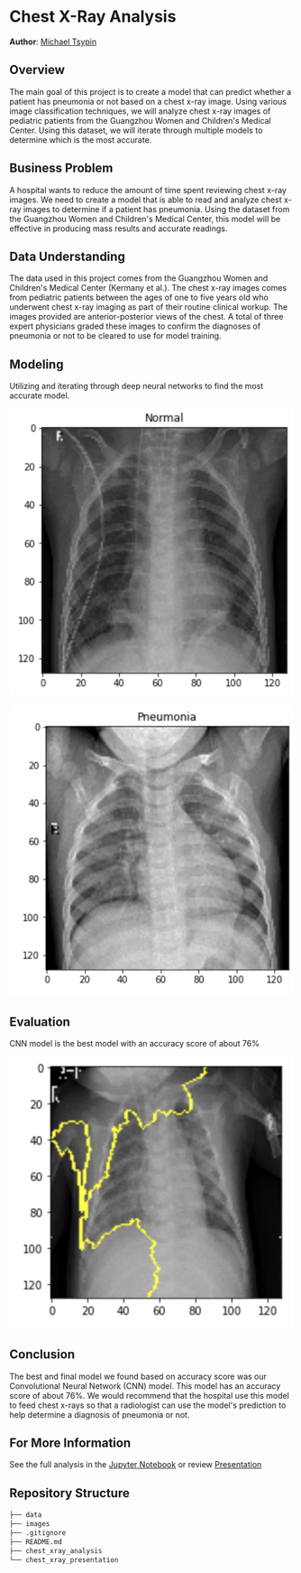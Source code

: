 # Chest X-Ray Analysis

**Author**: [Michael Tsypin](email:mtsypin9@yahoo.com)

## Overview

The main goal of this project is to create a model that can predict whether a patient has pneumonia or not based on a chest x-ray image. Using various image classification techniques, we will analyze chest x-ray images of pediatric patients from the Guangzhou Women and Children's Medical Center. Using this dataset, we will iterate through multiple models to determine which is the most accurate.

## Business Problem

A hospital wants to reduce the amount of time spent reviewing chest x-ray images. We need to create a model that is able to read and analyze chest x-ray images to determine if a patient has pneumonia. Using the dataset from the Guangzhou Women and Children's Medical Center, this model will be effective in producing mass results and accurate readings.

## Data Understanding

The data used in this project comes from the Guangzhou Women and Children's Medical Center (Kermany et al.). The chest x-ray images comes from pediatric patients between the ages of one to five years old who underwent chest x-ray imaging as part of their routine clinical workup. The images provided are anterior-posterior views of the chest. A total of three expert physicians graded these images to confirm the diagnoses of pneumonia or not to be cleared to use for model training.

## Modeling

Utilizing and iterating through deep neural networks to find the most accurate model.

![normal_chest_xray](images/normal_chest_xray.png)

![pneumonia_chest_xray](images/pneumonia_chest_xray.png)

## Evaluation

CNN model is the best model with an accuracy score of about 76%

![lime](images/lime.png)

## Conclusion

The best and final model we found based on accuracy score was our Convolutional Neural Network (CNN) model. This model has an accuracy score of about 76%. We would recommend that the hospital use this model to feed chest x-rays so that a radiologist can use the model's prediction to help determine a diagnosis of pneumonia or not.

## For More Information

See the full analysis in the [Jupyter Notebook](chest_xray_analysis.ipynb) or review [Presentation](chest_xray_presentation.pdf)

## Repository Structure

```
├── data
├── images
├── .gitignore
├── README.md
├── chest_xray_analysis
└── chest_xray_presentation
```
